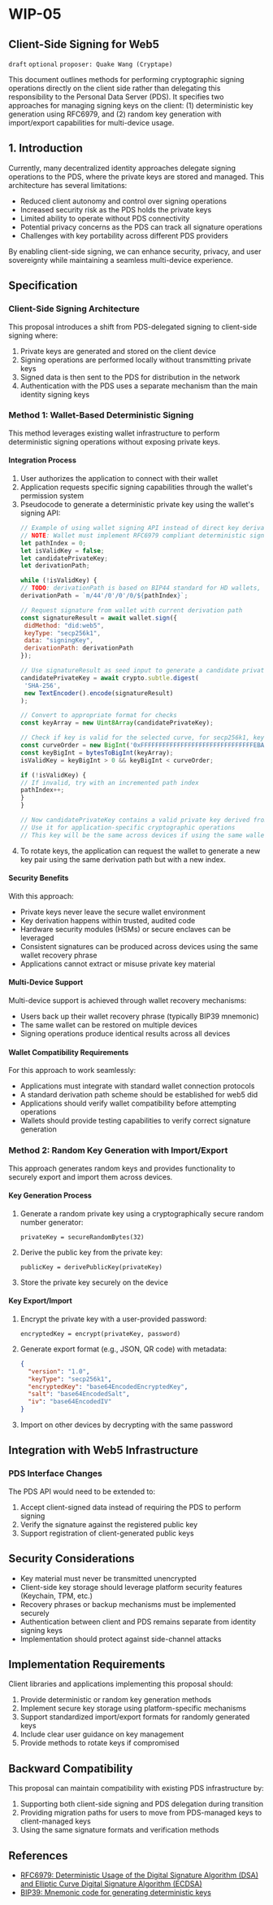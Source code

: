 # WIP-05

## Client-Side Signing for Web5

`draft` `optional` `proposer: Quake Wang (Cryptape)`

This document outlines methods for performing cryptographic signing operations directly on the client side rather than delegating this responsibility to the Personal Data Server (PDS). It specifies two approaches for managing signing keys on the client: (1) deterministic key generation using RFC6979, and (2) random key generation with import/export capabilities for multi-device usage.

## 1. Introduction

Currently, many decentralized identity approaches delegate signing operations to the PDS, where the private keys are stored and managed. This architecture has several limitations:

- Reduced client autonomy and control over signing operations
- Increased security risk as the PDS holds the private keys
- Limited ability to operate without PDS connectivity
- Potential privacy concerns as the PDS can track all signature operations
- Challenges with key portability across different PDS providers

By enabling client-side signing, we can enhance security, privacy, and user sovereignty while maintaining a seamless multi-device experience.

## Specification

### Client-Side Signing Architecture

This proposal introduces a shift from PDS-delegated signing to client-side signing where:

1. Private keys are generated and stored on the client device
2. Signing operations are performed locally without transmitting private keys
3. Signed data is then sent to the PDS for distribution in the network
4. Authentication with the PDS uses a separate mechanism than the main identity signing keys

### Method 1: Wallet-Based Deterministic Signing

This method leverages existing wallet infrastructure to perform deterministic signing operations without exposing private keys.

#### Integration Process

1. User authorizes the application to connect with their wallet
2. Application requests specific signing capabilities through the wallet's permission system
3. Pseudocode to generate a deterministic private key using the wallet's signing API:
      ```javascript
   // Example of using wallet signing API instead of direct key derivation
   // NOTE: Wallet must implement RFC6979 compliant deterministic signatures
   let pathIndex = 0;
   let isValidKey = false;
   let candidatePrivateKey;
   let derivationPath;

   while (!isValidKey) {
     // TODO: derivationPath is based on BIP44 standard for HD wallets, we need to define a standard for web5
     derivationPath = `m/44'/0'/0'/0/${pathIndex}`;

     // Request signature from wallet with current derivation path
     const signatureResult = await wallet.sign({
       didMethod: "did:web5",
       keyType: "secp256k1",
       data: "signingKey",
       derivationPath: derivationPath
     });

     // Use signatureResult as seed input to generate a candidate private key
     candidatePrivateKey = await crypto.subtle.digest(
       'SHA-256',
       new TextEncoder().encode(signatureResult)
     );

     // Convert to appropriate format for checks
     const keyArray = new Uint8Array(candidatePrivateKey);

     // Check if key is valid for the selected curve, for secp256k1, key must be > 0 and < curve order
    const curveOrder = new BigInt('0xFFFFFFFFFFFFFFFFFFFFFFFFFFFFFFFEBAAEDCE6AF48A03BBFD25E8CD0364141');
    const keyBigInt = bytesToBigInt(keyArray);
    isValidKey = keyBigInt > 0 && keyBigInt < curveOrder;

    if (!isValidKey) {
      // If invalid, try with an incremented path index
      pathIndex++;
    }
   }

   // Now candidatePrivateKey contains a valid private key derived from the signature
   // Use it for application-specific cryptographic operations
   // This key will be the same across devices if using the same wallet seed
   ```
4. To rotate keys, the application can request the wallet to generate a new key pair using the same derivation path but with a new index.

#### Security Benefits

With this approach:
- Private keys never leave the secure wallet environment
- Key derivation happens within trusted, audited code
- Hardware security modules (HSMs) or secure enclaves can be leveraged
- Consistent signatures can be produced across devices using the same wallet recovery phrase
- Applications cannot extract or misuse private key material

#### Multi-Device Support

Multi-device support is achieved through wallet recovery mechanisms:
- Users back up their wallet recovery phrase (typically BIP39 mnemonic)
- The same wallet can be restored on multiple devices
- Signing operations produce identical results across all devices

#### Wallet Compatibility Requirements

For this approach to work seamlessly:
- Applications must integrate with standard wallet connection protocols
- A standard derivation path scheme should be established for web5 did
- Applications should verify wallet compatibility before attempting operations
- Wallets should provide testing capabilities to verify correct signature generation

### Method 2: Random Key Generation with Import/Export

This approach generates random keys and provides functionality to securely export and import them across devices.

#### Key Generation Process

1. Generate a random private key using a cryptographically secure random number generator:
   ```
   privateKey = secureRandomBytes(32)
   ```
2. Derive the public key from the private key:
   ```
   publicKey = derivePublicKey(privateKey)
   ```
3. Store the private key securely on the device

#### Key Export/Import

1. Encrypt the private key with a user-provided password:
   ```
   encryptedKey = encrypt(privateKey, password)
   ```
2. Generate export format (e.g., JSON, QR code) with metadata:
   ```json
   {
     "version": "1.0",
     "keyType": "secp256k1",
     "encryptedKey": "base64EncodedEncryptedKey",
     "salt": "base64EncodedSalt",
     "iv": "base64EncodedIV"
   }
   ```
3. Import on other devices by decrypting with the same password

## Integration with Web5 Infrastructure

### PDS Interface Changes

The PDS API would need to be extended to:

1. Accept client-signed data instead of requiring the PDS to perform signing
2. Verify the signature against the registered public key
3. Support registration of client-generated public keys

## Security Considerations

- Key material must never be transmitted unencrypted
- Client-side key storage should leverage platform security features (Keychain, TPM, etc.)
- Recovery phrases or backup mechanisms must be implemented securely
- Authentication between client and PDS remains separate from identity signing keys
- Implementation should protect against side-channel attacks

## Implementation Requirements

Client libraries and applications implementing this proposal should:

1. Provide deterministic or random key generation methods
2. Implement secure key storage using platform-specific mechanisms
3. Support standardized import/export formats for randomly generated keys
4. Include clear user guidance on key management
5. Provide methods to rotate keys if compromised

## Backward Compatibility

This proposal can maintain compatibility with existing PDS infrastructure by:

1. Supporting both client-side signing and PDS delegation during transition
2. Providing migration paths for users to move from PDS-managed keys to client-managed keys
3. Using the same signature formats and verification methods

## References

- [RFC6979: Deterministic Usage of the Digital Signature Algorithm (DSA) and Elliptic Curve Digital Signature Algorithm (ECDSA)](https://datatracker.ietf.org/doc/html/rfc6979)
- [BIP39: Mnemonic code for generating deterministic keys](https://github.com/bitcoin/bips/blob/master/bip-0039.mediawiki)
